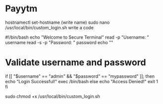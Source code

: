 # Payytm

hostnamectl set-hostname (write name)
sudo nano /usr/local/bin/custom_login.sh
write a code

#!/bin/bash
echo "Welcome to Secure Terminal"
read -p "Username: " username
read -s -p "Password: " password
echo ""

# Validate username and password
if [[ "$username" == "admin" && "$password" == "mypassword" ]]; then
    echo "Login Successful!"
    exec /bin/bash
else
    echo "Access Denied!"
    exit 1
fi

sudo chmod +x /usr/local/bin/custom_login.sh
